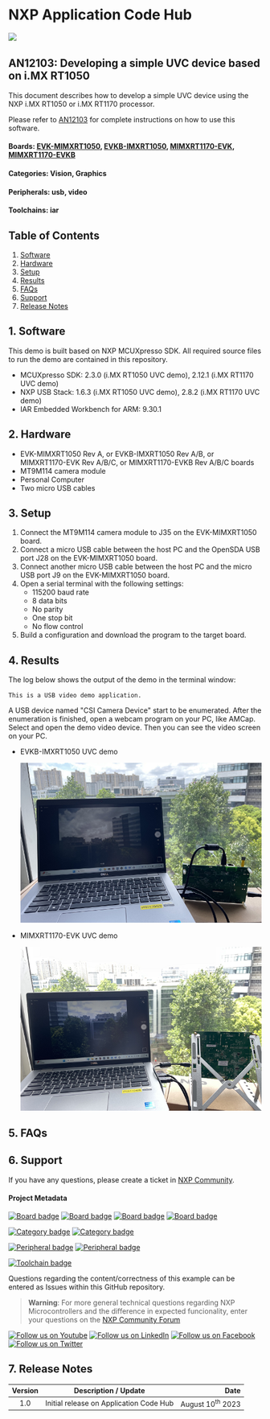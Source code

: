 # NXP Application Code Hub
[<img src="https://mcuxpresso.nxp.com/static/icon/nxp-logo-color.svg" width="100"/>](https://www.nxp.com)

## AN12103: Developing a simple UVC device based on i.MX RT1050
This document describes how to develop a simple UVC device using the NXP i.MX RT1050 or i.MX RT1170 processor.

Please refer to [AN12103](https://www.nxp.com/docs/en/application-note/AN12103.pdf) for complete instructions on how to use this software. 

#### Boards: [EVK-MIMXRT1050](https://www.nxp.com/design/development-boards/i-mx-evaluation-and-development-boards/i-mx-rt1050-evaluation-kit:MIMXRT1050-EVK), [EVKB-IMXRT1050](https://www.nxp.com/design/development-boards/i-mx-evaluation-and-development-boards/i-mx-rt1050-evaluation-kit:MIMXRT1050-EVK), [MIMXRT1170-EVK](https://www.nxp.com/design/development-boards/i-mx-evaluation-and-development-boards/i-mx-rt1170-evaluation-kit:MIMXRT1170-EVK), [MIMXRT1170-EVKB](https://www.nxp.com/design/development-boards/i-mx-evaluation-and-development-boards/i-mx-rt1170-evaluation-kit:MIMXRT1170-EVK)
#### Categories: Vision, Graphics
#### Peripherals: usb, video
#### Toolchains: iar

## Table of Contents
1. [Software](#step1)
2. [Hardware](#step2)
3. [Setup](#step3)
4. [Results](#step4)
5. [FAQs](#step5) 
6. [Support](#step6)
7. [Release Notes](#step7)

## 1. Software<a name="step1"></a>
This demo is built based on NXP MCUXpresso SDK. All required source files to run the demo are contained in this repository.
- MCUXpresso SDK: 2.3.0 (i.MX RT1050 UVC demo), 2.12.1 (i.MX RT1170 UVC demo)
- NXP USB Stack: 1.6.3 (i.MX RT1050 UVC demo), 2.8.2 (i.MX RT1170 UVC demo)
- IAR Embedded Workbench for ARM: 9.30.1

## 2. Hardware<a name="step2"></a>
- EVK-MIMXRT1050 Rev A, or EVKB-IMXRT1050 Rev A/B, or MIMXRT1170-EVK Rev A/B/C, or MIMXRT1170-EVKB Rev A/B/C boards
- MT9M114 camera module
- Personal Computer
- Two micro USB cables

## 3. Setup<a name="step3"></a>
1. Connect the MT9M114 camera module to J35 on the EVK-MIMXRT1050 board.
2. Connect a micro USB cable between the host PC and the OpenSDA USB port J28 on the EVK-MIMXRT1050 board. 
3. Connect another micro USB cable between the host PC and the micro USB port J9 on the EVK-MIMXRT1050 board. 
4. Open a serial terminal with the following settings:
    - 115200 baud rate
    - 8 data bits
    - No parity
    - One stop bit
    - No flow control
5. Build a configuration and download the program to the target board.

## 4. Results<a name="step4"></a>
The log below shows the output of the demo in the terminal window:
```
This is a USB video demo application.
```
A USB device named "CSI Camera Device" start to be enumerated. After the 
enumeration is finished, open a webcam program on your PC, like AMCap. Select
and open the demo video device. Then you can see the video screen on your PC.

- EVKB-IMXRT1050 UVC demo

  ![](images/rt1050-uvc.png)

- MIMXRT1170-EVK UVC demo

  ![](images/rt1170-uvc.png)


## 5. FAQs<a name="step5"></a>

## 6. Support<a name="step6"></a>
If you have any questions, please create a ticket in [NXP Community](https://community.nxp.com/).

#### Project Metadata
<!----- Boards ----->
[![Board badge](https://img.shields.io/badge/Board-EVK&ndash;MIMXRT1050-blue)](https://github.com/search?q=org%3Anxp-appcodehub+EVK-MIMXRT1050+in%3Areadme&type=Repositories) [![Board badge](https://img.shields.io/badge/Board-EVKB&ndash;IMXRT1050-blue)](https://github.com/search?q=org%3Anxp-appcodehub+EVKB-IMXRT1050+in%3Areadme&type=Repositories) [![Board badge](https://img.shields.io/badge/Board-MIMXRT1170&ndash;EVK-blue)](https://github.com/search?q=org%3Anxp-appcodehub+MIMXRT1170-EVK+in%3Areadme&type=Repositories) [![Board badge](https://img.shields.io/badge/Board-MIMXRT1170&ndash;EVKB-blue)](https://github.com/search?q=org%3Anxp-appcodehub+MIMXRT1170-EVKB+in%3Areadme&type=Repositories)

<!----- Categories ----->
[![Category badge](https://img.shields.io/badge/Category-VISION-yellowgreen)](https://github.com/search?q=org%3Anxp-appcodehub+vision+in%3Areadme&type=Repositories) [![Category badge](https://img.shields.io/badge/Category-GRAPHICS-yellowgreen)](https://github.com/search?q=org%3Anxp-appcodehub+graphics+in%3Areadme&type=Repositories)

<!----- Peripherals ----->
[![Peripheral badge](https://img.shields.io/badge/Peripheral-USB-yellow)](https://github.com/search?q=org%3Anxp-appcodehub+usb+in%3Areadme&type=Repositories) [![Peripheral badge](https://img.shields.io/badge/Peripheral-VIDEO-yellow)](https://github.com/search?q=org%3Anxp-appcodehub+video+in%3Areadme&type=Repositories)

<!----- Toolchains ----->
[![Toolchain badge](https://img.shields.io/badge/Toolchain-IAR-orange)](https://github.com/search?q=org%3Anxp-appcodehub+iar+in%3Areadme&type=Repositories)

Questions regarding the content/correctness of this example can be entered as Issues within this GitHub repository.

>**Warning**: For more general technical questions regarding NXP Microcontrollers and the difference in expected funcionality, enter your questions on the [NXP Community Forum](https://community.nxp.com/)

[![Follow us on Youtube](https://img.shields.io/badge/Youtube-Follow%20us%20on%20Youtube-red.svg)](https://www.youtube.com/@NXP_Semiconductors)
[![Follow us on LinkedIn](https://img.shields.io/badge/LinkedIn-Follow%20us%20on%20LinkedIn-blue.svg)](https://www.linkedin.com/company/nxp-semiconductors)
[![Follow us on Facebook](https://img.shields.io/badge/Facebook-Follow%20us%20on%20Facebook-blue.svg)](https://www.facebook.com/nxpsemi/)
[![Follow us on Twitter](https://img.shields.io/badge/Twitter-Follow%20us%20on%20Twitter-white.svg)](https://twitter.com/NXP)

## 7. Release Notes<a name="step7"></a>
| Version | Description / Update                           | Date                        |
|:-------:|------------------------------------------------|----------------------------:|
| 1.0     | Initial release on Application Code Hub        | August 10<sup>th</sup> 2023 |

